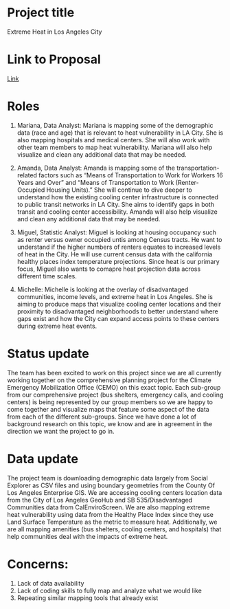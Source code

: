 # Project title
Extreme Heat in Los Angeles City

# Link to Proposal 

[Link](https://github.com/MMiguel1410/Extreme-Heat-in-Los-Angeles-/blob/9ff8a992be38d4e3e10ee2a9551adb53f0dd2eb0/Group%20Assignments/Project%20Proposal.md)

# Roles 
1. Mariana, Data Analyst:
Mariana is mapping some of the demographic data (race and age) that is relevant to heat vulnerability in LA City. She is also mapping hospitals and medical centers. She will also work with other team members to map heat vulnerability. Mariana will also help visualize and clean any additional data that may be needed.

2. Amanda, Data Analyst:
Amanda is mapping some of the transportation-related factors such as “Means of Transportation to Work for Workers 16 Years and Over” and “Means of Transportation to Work (Renter-Occupied Housing Units).” She will continue to dive deeper to understand how the existing cooling center infrastructure is connected to public transit networks in LA City. She aims to identify gaps in both transit and cooling center accessibility. Amanda will also help visualize and clean any additional data that may be needed. 
3. Miguel, Statistic Analyst: Miguel is looking at housing occupancy such as renter versus owner occupied untis among Census tracts. He want to understand if the higher numbers of renters equates to increased levels of heat in the City. He will use current census data with the california healthy places index temperature projections. Since heat is our primary focus, Miguel also wants to comapre heat projection data across different time scales.
4. Michelle:
Michelle is looking at the overlay of disadvantaged communities, income levels, and extreme heat in Los Angeles. She is aiming to produce maps that visualize cooling center locations and their proximity to disadvantaged neighborhoods to better understand where gaps exist and how the City can expand access points to these centers during extreme heat events.

# Status update
The team has been excited to work on this project since we are all currently working together on the comprehensive planning project for the Climate Emergency Mobilization Office (CEMO) on this exact topic. Each sub-group from our comprehensive project (bus shelters, emergency calls, and cooling centers) is being represented by our group members so we are happy to come together and visualize maps that feature some aspect of the data from each of the different sub-groups. Since we have done a lot of background research on this topic, we know and are in agreement in the direction we want the project to go in.

# Data update
The project team is downloading demographic data largely from Social Explorer as CSV files and using boundary geometries from the County Of Los Angeles Enterprise GIS. We are accessing cooling centers location data from the City of Los Angeles GeoHub and SB 535/Disadvantaged Communities data from CalEnviroScreen. We are also mapping extreme heat vulnerability using data from the Healthy Place Index since they use Land Surface Temperature as the metric to measure heat. Additionally, we are all mapping amenities (bus shelters, cooling centers, and hospitals) that help communities deal with the impacts of extreme heat. 

# Concerns: 
1. Lack of data availability 
2. Lack of coding skills to fully map and analyze what we would like 
3. Repeating similar mapping tools that already exist

